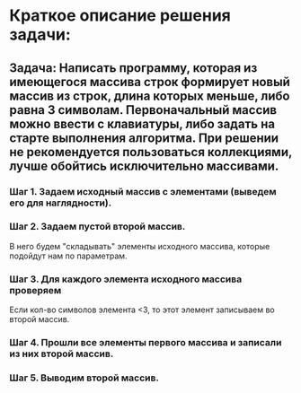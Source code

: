 
# Краткое описание решения задачи:
## Задача: Написать программу, которая из имеющегося массива строк формирует новый массив из строк, длина которых меньше, либо равна 3 символам. Первоначальный массив можно ввести с клавиатуры, либо задать на старте выполнения алгоритма. При решении не рекомендуется пользоваться коллекциями, лучше обойтись исключительно массивами.
### Шаг 1. Задаем исходный массив с элементами (выведем его для наглядности).
### Шаг 2. Задаем пустой второй массив.
В него будем "складывать" элементы исходного массива, которые подойдут нам по параметрам.
### Шаг 3. Для каждого элемента исходного массива проверяем
Если кол-во символов элемента <3, то этот элемент записываем во второй массив.
### Шаг 4. Прошли все элементы первого массива и записали из них второй массив.
### Шаг 5. Выводим второй массив.
